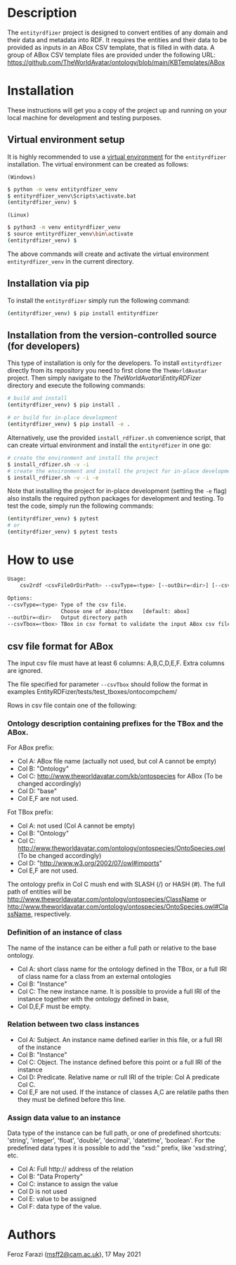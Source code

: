# Description #

The `entityrdfizer` project is designed to convert entities of any domain and their data and metadata into RDF.
It requires the entities and their data to be provided as inputs in an ABox CSV template, that is
filled in with data. A group of ABox CSV template files are provided under the following URL:
https://github.com/TheWorldAvatar/ontology/blob/main/KBTemplates/ABox

# Installation #
These instructions will get you a copy of the project up and running on your local machine for development and testing purposes.

## Virtual environment setup

It is highly recommended to use a [virtual environment](https://docs.python.org/3/tutorial/venv.html) for the `entityrdfizer` installation. The virtual environment can be created as follows:

`(Windows)`

```cmd
$ python -m venv entityrdfizer_venv
$ entityrdfizer_venv\Scripts\activate.bat
(entityrdfizer_venv) $
```

`(Linux)`
```sh
$ python3 -m venv entityrdfizer_venv
$ source entityrdfizer_venv\bin\activate
(entityrdfizer_venv) $
```

The above commands will create and activate the virtual environment `entityrdfizer_venv` in the current directory.

## Installation via pip

To install the `entityrdfizer` simply run the following command:

```sh
(entityrdfizer_venv) $ pip install entityrdfizer
```

## Installation from the version-controlled source (for developers)

This type of installation is only for the developers. To install `entityrdfizer` directly from its repository you need to first clone the `TheWorldAvatar` project. Then simply navigate to the *TheWorldAvatar\EntityRDFizer* directory and execute the following commands:
```bash
# build and install
(entityrdfizer_venv) $ pip install .

# or build for in-place development
(entityrdfizer_venv) $ pip install -e .
```

Alternatively, use the provided `install_rdfizer.sh` convenience script, that can create virtual environment and install the `entityrdfizer` in one go:
```bash
# create the environment and install the project
$ install_rdfizer.sh -v -i
# create the environment and install the project for in-place development
$ install_rdfizer.sh -v -i -e
```
Note that installing the project for in-place development (setting the `-e` flag) also installs the required python packages for development and testing. To test the code, simply run the following commands:

```bash
(entityrdfizer_venv) $ pytest
# or
(entityrdfizer_venv) $ pytest tests
```

# How to use #

```bash
Usage:
    csv2rdf <csvFileOrDirPath> --csvType=<type> [--outDir=<dir>] [--csvTbox=<tbox>]

Options:
--csvType=<type> Type of the csv file.
                 Choose one of abox/tbox   [default: abox]
--outDir=<dir>   Output directory path
--csvTbox=<tbox> TBox in csv format to validate the input ABox csv file (for ABox writer only)
```

## csv file format for ABox

The input csv file must have at least 6 columns: A,B,C,D,E,F.
Extra columns are ignored.

The file specified for parameter `--csvTbox` should follow the format in examples
EntityRDFizer/tests/test_tboxes/ontocompchem/

Rows in csv file contain one of the following:

### Ontology description containing prefixes for the TBox and the ABox.
For ABox prefix:
- Col A: ABox file name (actually not used, but col A cannot be empty)
- Col B: "Ontology"
- Col C: http://www.theworldavatar.com/kb/ontospecies for ABox (To be changed accordingly)
- Col D: "base"
- Col E,F are not used.

Fot TBox prefix:
- Col A: not used (Col A cannot be empty)
- Col B: "Ontology"
- Col C: http://www.theworldavatar.com/ontology/ontospecies/OntoSpecies.owl (To be changed accordingly)
- Col D: "http://www.w3.org/2002/07/owl#imports"
- Col E,F are not used.

The ontology prefix in Col C mush end with SLASH (/) or HASH (#).
The full path of entities will be
http://www.theworldavatar.com/ontology/ontospecies/ClassName or
http://www.theworldavatar.com/ontology/ontospecies/OntoSpecies.owl#ClassName,
respectively.

### Definition of an instance of class
The name of the instance can be either a full path or relative to the base ontology.
- Col A: short class name for the ontology defined in the TBox, or a full IRI
         of class name for a class from an external ontologies
- Col B: "Instance"
- Col C: The new instance name. It is possible to provide a full IRI
         of the instance together with the ontology defined in base,
- Col D,E,F must be empty.

### Relation between two class instances
- Col A: Subject. An instance name defined earlier in this file, or a full IRI of the instance
- Col B: "Instance"
- Col C: Object. The instance defined before this point or a full IRI of the instance
- Col D: Predicate. Relative name or rull IRI of the triple: Col A  predicate Col C.
- Col E,F are not used.
If the instance of classes A,C are relatile paths then they must be defined before this line.

### Assign data value to an instance
Data type of the instance can be full path, or one of predefined shortcuts:
'string', 'integer', 'float', 'double', 'decimal', 'datetime', 'boolean'.
For the predefined data types it is possible to add the "xsd:" prefix, like
'xsd:string', etc.

- Col A: Full http:// address of the relation
- Col B: "Data Property"
- Col C: instance to assign the value
- Col D is not used
- Col E: value to be assigned
- Col F: data type of the value.

# Authors #
Feroz Farazi (msff2@cam.ac.uk), 17 May 2021
